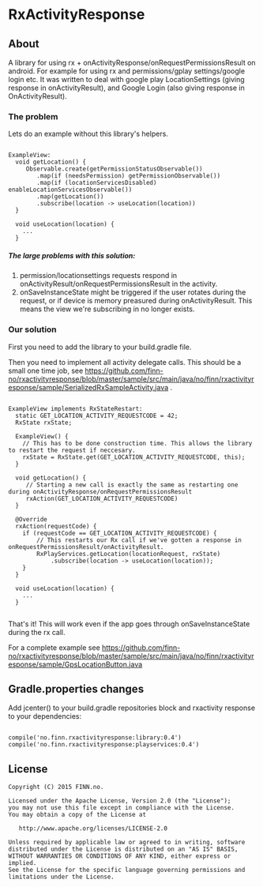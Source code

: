 # RxActivityResponse

## About
A library for using rx + onActivityResponse/onRequestPermissionsResult on android. For example for using rx and permissions/gplay settings/google login etc. It was written to deal with google play LocationSettings (giving response in onActivityResult), and Google Login (also giving response in OnActivityResult).

### The problem

Lets do an example without this library's helpers.

```

ExampleView:
  void getLocation() {
     Observable.create(getPermissionStatusObservable())
     	.map(if (needsPermission) getPermissionObservable())
     	.map(if (locationServicesDisabled) enableLocationServicesObservable())
     	.map(getLocation())
     	.subscribe(location -> useLocation(location))
  }
  
  void useLocation(location) {
    ...
  }

```

##### The large problems with this solution:
1. permission/locationsettings requests respond in onActivityResult/onRequestPermissionsResult in the activity.
2. onSaveInstanceState might be triggered if the user rotates during the request, or if device is memory preasured during onActivityResult. This means the view we're subscribing in no longer exists.

### Our solution

First you need to add the library to your build.gradle file. 

Then you need to implement all activity delegate calls. This should be a small one time job, see https://github.com/finn-no/rxactivityresponse/blob/master/sample/src/main/java/no/finn/rxactivityresponse/sample/SerializedRxSampleActivity.java .

```

ExampleView implements RxStateRestart:
  static GET_LOCATION_ACTIVITY_REQUESTCODE = 42;
  RxState rxState;

  ExampleView() {
    // This has to be done construction time. This allows the library to restart the request if neccesary.
    rxState = RxState.get(GET_LOCATION_ACTIVITY_REQUESTCODE, this);
  }

  void getLocation() {
     // Starting a new call is exactly the same as restarting one during onActivityResponse/onRequestPermissionsResult
     rxAction(GET_LOCATION_ACTIVITY_REQUESTCODE)
  }
  
  @Override
  rxAction(requestCode) {
    if (requestCode == GET_LOCATION_ACTIVITY_REQUESTCODE) {
        // This restarts our Rx call if we've gotten a response in onRequestPermissionsResult/onActivityResult.
        RxPlayServices.getLocation(locationRequest, rxState)
            .subscribe(location -> useLocation(location));
    }
  }
  
  void useLocation(location) {
    ...
  }
  
```

That's it! This will work even if the app goes through onSaveInstanceState during the rx call.

For a complete example see https://github.com/finn-no/rxactivityresponse/blob/master/sample/src/main/java/no/finn/rxactivityresponse/sample/GpsLocationButton.java

## Gradle.properties changes

Add jcenter() to your build.gradle repositories block and rxactivity response to your dependencies: 

```

compile('no.finn.rxactivityresponse:library:0.4')
compile('no.finn.rxactivityresponse:playservices:0.4')

```

## License

    Copyright (C) 2015 FINN.no.

    Licensed under the Apache License, Version 2.0 (the "License");
    you may not use this file except in compliance with the License.
    You may obtain a copy of the License at

       http://www.apache.org/licenses/LICENSE-2.0

    Unless required by applicable law or agreed to in writing, software
    distributed under the License is distributed on an "AS IS" BASIS,
    WITHOUT WARRANTIES OR CONDITIONS OF ANY KIND, either express or implied.
    See the License for the specific language governing permissions and
    limitations under the License.
